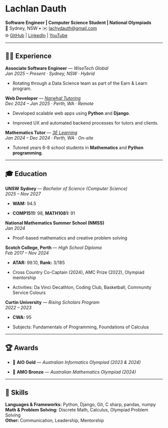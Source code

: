 <!DOCTYPE html>
<html>

<head>
  <meta charset="utf-8">
  <meta name="viewport" content="width=device-width, initial-scale=1.0">
  <title>here</title>
  <link rel="stylesheet" href="https://stackedit.io/style.css" />
</head>

<body class="stackedit">
  <div class="stackedit__html"><h1 id="lachlan-dauth"><strong>Lachlan Dauth</strong></h1>
<p><strong>Software Engineer | Computer Science Student | National Olympiads</strong><br>
📍 Sydney, NSW • ✉️ <a href="mailto:lachydauth@gmail.com">lachydauth@gmail.com</a><br>
🌐 <a href="https://github.com/Lachy-Dauth">GitHub</a> | <a href="https://www.linkedin.com/in/lachlan-dauth-9b3951235/">LinkedIn</a> | <a href="https://www.youtube.com/@lachydauth4248">YouTube</a></p>
<hr>
<h2 id="🧑‍💻-experience">🧑‍💻 Experience</h2>
<p><strong>Associate Software Engineer</strong> — <em>WiseTech Global</em><br>
<em>Jan 2025 – Present · Sydney, NSW · Hybrid</em></p>
<ul>
<li>Rotating through a Data Science team as part of the Earn &amp; Learn program.</li>
</ul>
<p><strong>Web Developer</strong> — <em><a href="https://www.narwhaltutoring.com/">Narwhal Tutoring</a></em><br>
<em>Dec 2024 – Jan 2025 · Perth, WA · Remote</em></p>
<ul>
<li>
<p>Developed scalable web apps using <strong>Python</strong> and <strong>Django</strong>.</p>
</li>
<li>
<p>Improved UX and automated backend processes for tutors and clients.</p>
</li>
</ul>
<p><strong>Mathematics Tutor</strong> — <em><a href="https://3e-learning.com.au/">3E Learning</a></em><br>
<em>Jan 2024 – Dec 2024 · Perth, WA · On-site</em></p>
<ul>
<li>Tutored years 6-8 school students in <strong>Mathematics</strong> and <strong>Python programming</strong>.</li>
</ul>
<hr>
<h2 id="🎓-education">🎓 Education</h2>
<p><strong>UNSW Sydney</strong> — <em>Bachelor of Science (Computer Science)</em><br>
<em>2025 – Nov 2027</em></p>
<ul>
<li>
<p><strong>WAM:</strong> 94.5</p>
</li>
<li>
<p><strong>COMP1511:</strong> 98, <strong>MATH1081:</strong> 91</p>
</li>
</ul>
<p><strong>National Mathematics Summer School (NMSS)</strong><br>
<em>Jan 2024</em></p>
<ul>
<li>Proof-based mathematics and creative problem solving</li>
</ul>
<p><strong>Scotch College, Perth</strong> — <em>High School Diploma</em><br>
<em>Feb 2017 – Nov 2024</em></p>
<ul>
<li>
<p><strong>ATAR:</strong> 99.10, <strong>Rank:</strong> 3/185</p>
</li>
<li>
<p>Cross Country Co-Captain (2024), AMC Prize (2022), Olympiad mentorship</p>
</li>
<li>
<p>Activities: Da Vinci Decathlon, Coding Club, Basketball, Community Service Colours</p>
</li>
</ul>
<p><strong>Curtin University</strong> — <em>Rising Scholars Program</em><br>
<em>2022 – 2023</em></p>
<ul>
<li>
<p><strong>CWA:</strong> 95</p>
</li>
<li>
<p>Subjects: Fundamentals of Programming, Foundations of Calculus</p>
</li>
</ul>
<hr>
<h2 id="🏆-awards">🏆 Awards</h2>
<ul>
<li>
<p>🥇 <strong>AIO Gold</strong> — <em>Australian Informatics Olympiad (2023 &amp; 2024)</em></p>
</li>
<li>
<p>🥉 <strong>AMO Bronze</strong> — <em>Australian Mathematics Olympiad (2024)</em></p>
</li>
</ul>
<hr>
<h2 id="💼-skills">💼 Skills</h2>
<p><strong>Languages &amp; Frameworks:</strong> Python, Django, Git, C sharp, pandas, numpy<br>
<strong>Math &amp; Problem Solving:</strong> Discrete Math, Calculus, Olympiad Problem Solving<br>
<strong>Other:</strong> Communication, Leadership, Mentorship</p>
</div>
</body>

</html>
